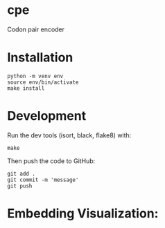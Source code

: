 # cpe
Codon pair encoder

# Installation
```
python -m venv env
source env/bin/activate
make install
```

# Development
Run the dev tools (isort, black, flake8) with:
```
make
```

Then push the code to GitHub:
```
git add .
git commit -m 'message'
git push
```
# Embedding Visualization: 